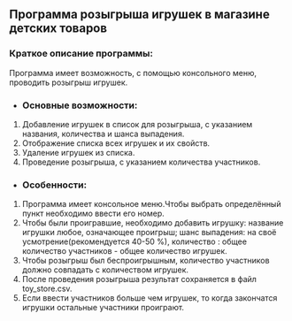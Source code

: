 
## Программа розыгрыша игрушек в магазине детских товаров
### Краткое описание программы:
Программа имеет возможность, с помощью консольного меню, проводить розыгрыш игрушек.

- ### Основные возможности:
1. Добавление игрушек в список для розыгрыша, с указанием названия, количества и шанса выпадения.
2. Отображение списка всех игрушек и их свойств.
3. Удаление игрушек из списка.
4. Проведение розыгрыша, с указанием количества участников.

- ### Особенности:
1. Программа имеет консольное меню.Чтобы выбрать определённый пункт необходимо ввести его номер.
2. Чтобы были проигравшие, необходимо добавить игрушку: название игрушки любое, означающее проигрыш; шанс выпадения: на своё усмотрение(рекомендуется 40-50 %), количество : общее количество участников - общее количество игрушек.
3. Чтобы розыгрыш был беспроигрышным, количество участников должно совпадать с количеством игрушек.
4. После проведения розыгрыша результат сохраняется в файл toy_store.csv.
5. Если ввести участников больше чем игрушек, то когда закончатся игрушки остальные участники проиграют.